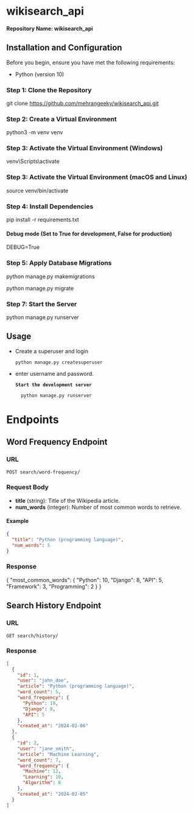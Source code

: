 # wikisearch_api

#### Repository Name: wikisearch_api


## Installation and Configuration

Before you begin, ensure you have met the following requirements:

- Python (version 10)

### Step 1: Clone the Repository
git clone https://github.com/mehrangeeky/wikisearch_api.git
### Step 2: Create a Virtual Environment
python3 -m venv venv

### Step 3: Activate the Virtual Environment (Windows)
venv\Scripts\activate

### Step 3: Activate the Virtual Environment (macOS and Linux)
source venv/bin/activate

### Step 4: Install Dependencies
pip install -r requirements.txt


#### Debug mode (Set to True for development, False for production)

DEBUG=True


### Step 5: Apply Database Migrations
python manage.py makemigrations

python manage.py migrate

### Step 7: Start the Server
python manage.py runserver

## Usage

- Create a superuser and login
    
    `python manage.py createsuperuser`

- enter username and password.
    
    **`Start the development server`**
        
        python manage.py runserver


# Endpoints

## Word Frequency Endpoint

### URL

`POST search/word-frequency/`

### Request Body

- **title** (string): Title of the Wikipedia article.
- **num_words** (integer): Number of most common words to retrieve.

#### Example

```json
{
  "title": "Python (programming language)",
  "num_words": 5
}
```

### Response

{
  "most_common_words": {
    "Python": 10,
    "Django": 8,
    "API": 5,
    "Framework": 3,
    "Programming": 2
  }
}


## Search History Endpoint

### URL

`GET search/history/`

### Response
```json
[
  {
    "id": 1,
    "user": "john_doe",
    "article": "Python (programming language)",
    "word_count": 5,
    "word_frequency": {
      "Python": 10,
      "Django": 8,
      "API": 5
    },
    "created_at": "2024-02-06"
  },
  {
    "id": 2,
    "user": "jane_smith",
    "article": "Machine Learning",
    "word_count": 7,
    "word_frequency": {
      "Machine": 12,
      "Learning": 10,
      "Algorithm": 8
    },
    "created_at": "2024-02-05"
  }
]
```
